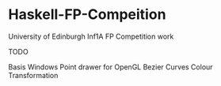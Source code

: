# Haskell-FP-Compeition
University of Edinburgh Inf1A FP Competition work

TODO

Basis Windows
Point drawer for OpenGL
Bezier Curves
Colour Transformation
